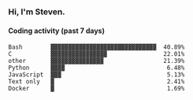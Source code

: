### Hi, I'm Steven.

#### Coding activity (past 7 days)
```
Bash        ▓▓▓▓▓▓▓▓▓▓▓▓▓▓▓▓▓▓▓▓▓▓▓▓▓▓▓▓▓▓  40.89%
C           ▓▓▓▓▓▓▓▓▓▓▓▓▓▓▓▓                22.01%
other       ▓▓▓▓▓▓▓▓▓▓▓▓▓▓▓                 21.39%
Python      ▓▓▓▓                             6.48%
JavaScript  ▓▓▓                              5.13%
Text only   ▓                                2.41%
Docker      ▓                                1.69%
```

